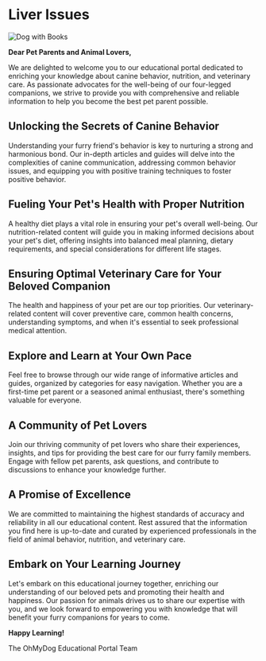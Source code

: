 # Liver Issues

![Dog with Books](https://cdn.midjourney.com/8dcd1ad3-d765-4c22-a131-47d783ee19de/0_0.png)

**Dear Pet Parents and Animal Lovers,**

We are delighted to welcome you to our educational portal dedicated to enriching your knowledge about canine behavior, nutrition, and veterinary care. As passionate advocates for the well-being of our four-legged companions, we strive to provide you with comprehensive and reliable information to help you become the best pet parent possible.

## **Unlocking the Secrets of Canine Behavior**

Understanding your furry friend's behavior is key to nurturing a strong and harmonious bond. Our in-depth articles and guides will delve into the complexities of canine communication, addressing common behavior issues, and equipping you with positive training techniques to foster positive behavior.

## **Fueling Your Pet's Health with Proper Nutrition**

A healthy diet plays a vital role in ensuring your pet's overall well-being. Our nutrition-related content will guide you in making informed decisions about your pet's diet, offering insights into balanced meal planning, dietary requirements, and special considerations for different life stages.

## **Ensuring Optimal Veterinary Care for Your Beloved Companion**

The health and happiness of your pet are our top priorities. Our veterinary-related content will cover preventive care, common health concerns, understanding symptoms, and when it's essential to seek professional medical attention.

## **Explore and Learn at Your Own Pace**

Feel free to browse through our wide range of informative articles and guides, organized by categories for easy navigation. Whether you are a first-time pet parent or a seasoned animal enthusiast, there's something valuable for everyone.

## **A Community of Pet Lovers**

Join our thriving community of pet lovers who share their experiences, insights, and tips for providing the best care for our furry family members. Engage with fellow pet parents, ask questions, and contribute to discussions to enhance your knowledge further.

## **A Promise of Excellence**

We are committed to maintaining the highest standards of accuracy and reliability in all our educational content. Rest assured that the information you find here is up-to-date and curated by experienced professionals in the field of animal behavior, nutrition, and veterinary care.

## **Embark on Your Learning Journey**

Let's embark on this educational journey together, enriching our understanding of our beloved pets and promoting their health and happiness. Our passion for animals drives us to share our expertise with you, and we look forward to empowering you with knowledge that will benefit your furry companions for years to come.

**Happy Learning!**

The OhMyDog Educational Portal Team

